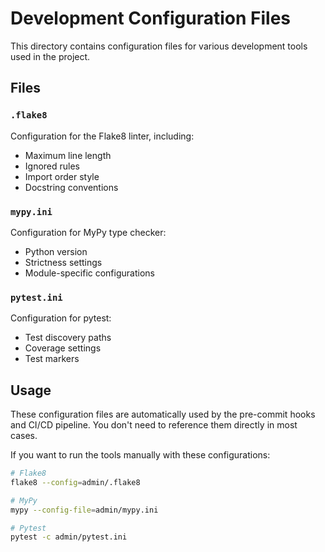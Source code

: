 # Development Configuration Files

This directory contains configuration files for various development tools used in the project.

## Files

### `.flake8`
Configuration for the Flake8 linter, including:
- Maximum line length
- Ignored rules
- Import order style
- Docstring conventions

### `mypy.ini`
Configuration for MyPy type checker:
- Python version
- Strictness settings
- Module-specific configurations

### `pytest.ini`
Configuration for pytest:
- Test discovery paths
- Coverage settings
- Test markers

## Usage

These configuration files are automatically used by the pre-commit hooks and CI/CD pipeline. You don't need to reference them directly in most cases.

If you want to run the tools manually with these configurations:

```bash
# Flake8
flake8 --config=admin/.flake8

# MyPy
mypy --config-file=admin/mypy.ini

# Pytest
pytest -c admin/pytest.ini
```
